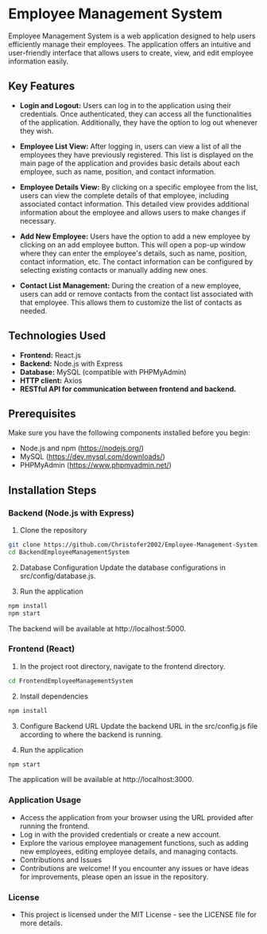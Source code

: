 # Employee Management System

Employee Management System is a web application designed to help users efficiently manage their employees. The application offers an intuitive and user-friendly interface that allows users to create, view, and edit employee information easily.

## Key Features

- **Login and Logout:** Users can log in to the application using their credentials. Once authenticated, they can access all the functionalities of the application. Additionally, they have the option to log out whenever they wish.

- **Employee List View:** After logging in, users can view a list of all the employees they have previously registered. This list is displayed on the main page of the application and provides basic details about each employee, such as name, position, and contact information.

- **Employee Details View:** By clicking on a specific employee from the list, users can view the complete details of that employee, including associated contact information. This detailed view provides additional information about the employee and allows users to make changes if necessary.

- **Add New Employee:** Users have the option to add a new employee by clicking on an add employee button. This will open a pop-up window where they can enter the employee's details, such as name, position, contact information, etc. The contact information can be configured by selecting existing contacts or manually adding new ones.

- **Contact List Management:** During the creation of a new employee, users can add or remove contacts from the contact list associated with that employee. This allows them to customize the list of contacts as needed.

## Technologies Used

- **Frontend:** React.js
- **Backend:** Node.js with Express
- **Database:** MySQL (compatible with PHPMyAdmin)
- **HTTP client:** Axios
- **RESTful API for communication between frontend and backend.**

## Prerequisites

Make sure you have the following components installed before you begin:

- Node.js and npm (https://nodejs.org/)
- MySQL (https://dev.mysql.com/downloads/)
- PHPMyAdmin (https://www.phpmyadmin.net/)

## Installation Steps

### Backend (Node.js with Express)

1. Clone the repository

```bash
git clone https://github.com/Christofer2002/Employee-Management-System.git
cd BackendEmployeeManagementSystem
```

2. Database Configuration
Update the database configurations in src/config/database.js.

3. Run the application
```bash
npm install
npm start
```

The backend will be available at http://localhost:5000.

### Frontend (React)

1. In the project root directory, navigate to the frontend directory.

```bash
cd FrontendEmployeeManagementSystem
```

2. Install dependencies
```bash
npm install
```

3. Configure Backend URL
Update the backend URL in the src/config.js file according to where the backend is running.

4. Run the application
```bash
npm start
```
The application will be available at http://localhost:3000.

### Application Usage
- Access the application from your browser using the URL provided after running the frontend.
- Log in with the provided credentials or create a new account.
- Explore the various employee management functions, such as adding new employees, editing employee details, and managing contacts.
- Contributions and Issues
- Contributions are welcome! If you encounter any issues or have ideas for improvements, please open an issue in the repository.

### License
- This project is licensed under the MIT License - see the LICENSE file for more details.
